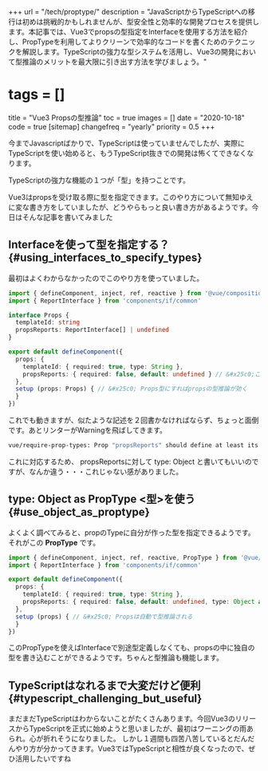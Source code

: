 +++
url = "/tech/proptype/"
description = "JavaScriptからTypeScriptへの移行は初めは挑戦的かもしれませんが、型安全性と効率的な開発プロセスを提供します。本記事では、Vue3でpropsの型指定をInterfaceを使用する方法を紹介し、PropTypeを利用してよりクリーンで効率的なコードを書くためのテクニックを解説します。TypeScriptの強力な型システムを活用し、Vue3の開発において型推論のメリットを最大限に引き出す方法を学びましょう。"
# tags = []
title = "Vue3 Propsの型推論"
toc = true
images = []
date = "2020-10-18"
code = true
[sitemap]
  changefreq = "yearly"
  priority = 0.5
+++


今までJavascriptばかりで、TypeScriptは使っていませんでしたが、実際にTypeScriptを使い始めると、もうTypeScript抜きでの開発は怖くてできなくなります。

TypeScriptの強力な機能の１つが「型」を持つことです。

Vue3はpropsを受け取る際に型を指定できます。このやり方について無知ゆえに変な書き方をしていましたが、どうやらもっと良い書き方があるようです。今日はそんな記事を書いてみました

## Interfaceを使って型を指定する？{#using_interfaces_to_specify_types}

最初はよくわからなかったのでこのやり方を使っていました。

```typescript
import { defineComponent, inject, ref, reactive } from '@vue/composition-api'
import { ReportInterface } from 'components/if/common'

interface Props {
  templateId: string
  propsReports: ReportInterface[] | undefined
}

export default defineComponent({
  props: {
    templateId: { required: true, type: String },
    propsReports: { required: false, default: undefined } // &#x25c0;これの型指定を interfaceで定義
  },
  setup (props: Props) { // &#x25c0; Props型にすればpropsの型推論が効く
  }
})

```

これでも動きますが、似たような記述を２回書かなければならず、ちょっと面倒です。あとリンターがWarningを飛ばしてきます。


```bash {frame="none"}
vue/require-prop-types: Prop "propsReports" should define at least its type.
```

これに対応するため、 propsReportsに対して type: Object と書いてもいいのですが、なんか違う・・・これじゃない感がありました。

## type: Object as PropType &lt;型&gt;を使う{#use_object_as_proptype}

よくよく調べてみると、propのTypeに自分が作った型を指定できるようです。それがこの **PropType** です。


```typescript
import { defineComponent, inject, ref, reactive, PropType } from '@vue/composition-api'
import { ReportInterface } from 'components/if/common'

export default defineComponent({
  props: {
    templateId: { required: true, type: String },
    propsReports: { required: false, default: undefined, type: Object as PropType &lt;ReportInterface[]&gt; } // &#x25c0;ここに型をかける
  },
  setup (props) { // &#x25c0; Propsは自動で型推論される
  }
})
```

このPropTypeを使えばInterfaceで別途型定義しなくても、propsの中に独自の型を書き込むことができるようです。ちゃんと型推論も機能します。

## TypeScriptはなれるまで大変だけど便利{#typescript_challenging_but_useful}

まだまだTypeScriptはわからないことがたくさんあります。今回Vue3のリリースからTypeScriptを正式に始めようと思いましたが、最初はワーニングの雨あられ。心が折れそうになりました。
しかし１週間も四苦八苦しているとだんだんやり方が分かってきます。Vue3ではTypeScriptと相性が良くなったので、ぜひ活用したいですね
